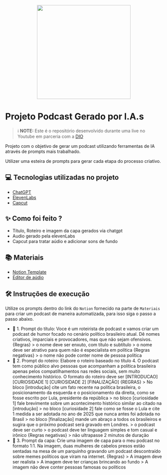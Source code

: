 <p align="center">
<img 
    src="./assets/capa.png"
    width="300"
/>
</p>



# Projeto Podcast Gerado por I.A.s


 > ℹ️ **NOTE:** Este é o repositório desenvolvido durante uma live no Youtube em parceria com a [DIO](https://dio.me)

Projeto com o objetivo de gerar um podcast utilizando ferramentas de IA através de prompts mais trabalhado.

Utilizer uma esteira de prompts para gerar cada etapa do processo criativo.

## 💻 Tecnologias utilizadas no projeto

- [ChatGPT](https://chat.openai.com/) 
- [ElevenLabs](https://beta.elevenlabs.io/)
- [Capcut](https://www.capcut.com/pt-br/)

## ✨ Como foi feito ?

- Título, Roteiro e imagem da capa gerados via chatgpt
- Audio gerado pela elevenLabs
- Capcut para tratar aúdio e adicionar sons de fundo

## 📚 Materiais

- [Notion Template](https://helpful-jump-17b.notion.site/PAS-Podcast-AI-Studio-210489e15d7a4a73b743bb159e45d06f?pvs=4)
- [Editor de aúdio](https://www.capcut.com/editor?from_page=landing_page&__action_from=picture_V%C3%ADdeos%20profissionais%20em%20minutos,%20n%C3%A3o%20em%20horas.)


## 🛠️ Instruções de execução

Utilize os prompts dentro do link do `Notion` fornecido na parte de `Materiais` para criar um podcast de maneira automatizada, para isso siga o passo a passo abaixo.

- 🤖 1. Prompt do título:
        Voce é um roteirista de podcast e vamos criar um podcast de humor focado no cenário político brasileiro atual. Dê nomes criativos, imparciais e provocadores, mas que não sejam ofensivos. {Regras} > o nome deve ser enxuto, com título e subtítulo > o nome deve ser atrativo para quem não é especialista em política {Regras negativas} > o nome não pode conter nome de pessoa política
- 🤖 2. Prompt do roteiro:
        Elabore o roteiro baseado no título 4. O podcast tem como público alvo pessoas que acompanham a política brasileira apenas pelos compatilhamentos nas redes sociais, sem muito conhecimento histórico. O formato do roteiro deve ser [INTRODUCAO] [CURIOSIDADE 1] [CURIOSIDADE 2] [FINALIZAÇÃO] {REGRAS} > No bloco [introdução] cite um fato recente na política brasileira, o posicionamento da esquerda e o posicionamento da direita, como se fosse escrito por Lula, presidente da república > no bloco [curiosidade 1] fale brevimente sobre um acontecimento histórico similar ao citado na [introdução] > no bloco [curiosidade 2] fale como se fosse o Lula e cite 1 medida a ser adotada no ano de 2025 que nunca antes foi adotada no Brasil > no bloco [finalização] mande um abraço a todos os brasileiros e sugira que o próximo podcast será gravado em Londres. > o podcast deve ser curto > o podcast deve ter linguagem simples e tom casual e irônico {Regras negativas} > não ultrapasse 2 minutos de duração
- 🤖 3. Prompt da capa:
        Crie uma imagem de capa para o meu podcast no formato 1:1. Na imagem, duas mulheres de cabelos presos estão sentadas na mesa de um parquinho gravando um podcast descontraído sobre memes políticos que viram na internet. {Regras} > A imagem deve ser realista > A imagem deve ter crianças brincando ao fundo > A imagem não deve conter pessoas famosas ou políticos
